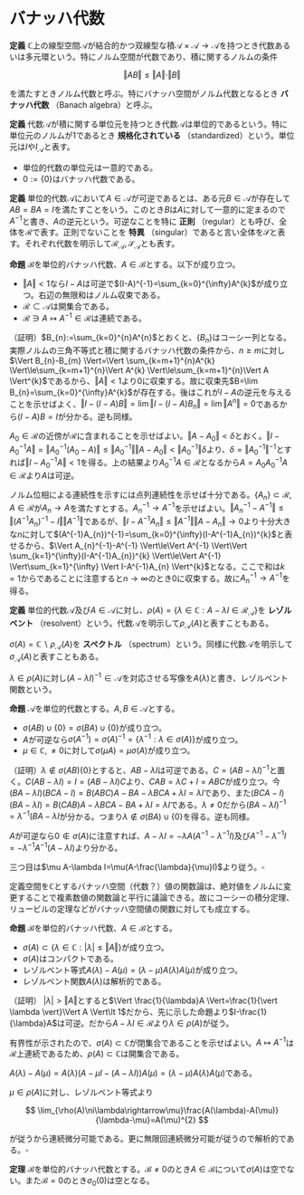 
# バナッハ代数

__定義__ $\mathbb{C}$上の線型空間$\mathcal{A}$が結合的かつ双線型な積$\mathcal{A}\times\mathcal{A}\rightarrow\mathcal{A}$を持つとき代数あるいは多元環という。特にノルム空間が代数であり、積に関するノルムの条件

$$
\Vert AB \Vert\le\Vert A \Vert\cdot\Vert B \Vert
$$

を満たすときノルム代数と呼ぶ。特にバナッハ空間がノルム代数となるとき **バナッハ代数** （Banach algebra）と呼ぶ。

__定義__ 代数$\mathcal{A}$が積に関する単位元を持つとき代数$\mathcal{A}$は単位的であるという。特に単位元のノルムが$1$であるとき **規格化されている** （standardized）という。単位元は$I$や$I_{\mathcal{A}}$と表す。

- 単位的代数の単位元は一意的である。
- $0:=\lbrace 0 \rbrace$はバナッハ代数である。

__定義__ 単位的代数$\mathcal{A}$において$A\in\mathcal{A}$が可逆であるとは、ある元$B\in\mathcal{A}$が存在して$AB=BA=I$を満たすことをいう。このとき$B$は$A$に対して一意的に定まるので$A^{-1}$と書き、$A$の逆元という。可逆なことを特に **正則** （regular）とも呼び、全体を$\mathcal{R}$で表す。正則でないことを **特異** （singular）であると言い全体を$\mathcal{S}$と表す。それぞれ代数を明示して$\mathcal{R}_{\mathcal{A}}, \mathcal{S}_{\mathcal{A}}$とも表す。

__命題__ $\mathcal{B}$を単位的バナッハ代数、$A\in\mathcal{B}$とする。以下が成り立つ。

- $\Vert A \Vert\lt 1$なら$I-A$は可逆で$(I-A)^{-1}=\sum_{k=0}^{\infty}A^{k}$が成り立つ。右辺の無限和はノルム収束である。
- $\mathcal{R}\subset\mathcal{A}$は開集合である。
- $\mathcal{R}\ni A \mapsto A^{-1}\in\mathcal{R}$は連続である。

（証明）$B_{n}:=\sum_{k=0}^{n}A^{n}$とおくと、$\lbrace B_{n} \rbrace$はコーシー列となる。実際ノルムの三角不等式と積に関するバナッハ代数の条件から、$n\ge m$に対し$\Vert B_{n}-B_{m} \Vert=\Vert \sum_{k=m+1}^{n}A^{k} \Vert\le\sum_{k=m+1}^{n}\Vert A^{k} \Vert\le\sum_{k=m+1}^{n}\Vert A \Vert^{k}$であるから、$\Vert A \Vert\lt 1$より$0$に収束する。故に収束先$B=\lim B_{n}=\sum_{k=0}^{\infty}A^{k}$が存在する。後はこれが$I-A$の逆元を与えることを示せばよく、$\Vert I-(I-A)B \Vert=\lim\Vert I-(I-A)B_{n} \Vert=\lim\Vert A^{n} \Vert=0$であるから$(I-A)B=I$が分かる。逆も同様。

$A_{0}\in\mathcal{R}$の近傍が$\mathcal{R}$に含まれることを示せばよい。$\Vert A-A_{0} \Vert\lt\delta$とおく。$\Vert I-A_{0}^{-1}A \Vert=\Vert A_{0}^{-1}(A_{0}-A) \Vert\le\Vert A_{0}^{-1} \Vert \Vert A-A_{0} \Vert\lt\Vert A_{0}^{-1} \Vert\delta$より、$\delta=\Vert A_{0}^{-1} \Vert^{-1}$とすれば$\Vert I-A_{0}^{-1}A \Vert\lt 1$を得る。上の結果より$A_{0}^{-1}A\in\mathcal{R}$となるから$A=A_{0}A_{0}^{-1}A\in\mathcal{R}$より$A$は可逆。

ノルム位相による連続性を示すには点列連続性を示せば十分である。$\lbrace A_{n} \rbrace\subset\mathcal{R}, A\in\mathcal{R}$が$A_{n}\rightarrow A$を満たすとする。$A_{n}^{-1}\rightarrow A^{-1}$を示せばよい。$\Vert A_{n}^{-1}-A^{-1} \Vert\le\Vert (A^{-1}A_{n})^{-1}-I \Vert\Vert A^{-1} \Vert$であるが、$\Vert I-A^{-1}A_{n} \Vert\le\Vert A^{-1} \Vert\Vert A-A_{n} \Vert\rightarrow 0$より十分大きな$n$に対して$(A^{-1}A_{n})^{-1}=\sum_{k=0}^{\infty}(I-A^{-1}A_{n})^{k}$と表せるから、$\Vert A_{n}^{-1}-A^{-1} \Vert\le\Vert A^{-1} \Vert\Vert \sum_{k=1}^{\infty}(I-A^{-1}A_{n})^{k} \Vert\le\Vert A^{-1} \Vert\sum_{k=1}^{\infty} \Vert I-A^{-1}A_{n} \Vert^{k}$となる。ここで和は$k=1$からであることに注意すると$n\rightarrow\infty$のとき$0$に収束する。故に$A_{n}^{-1}\rightarrow A^{-1}$を得る。

__定義__ 単位的代数$\mathcal{A}$及び$A\in\mathcal{A}$に対し、$\rho(A)=\lbrace \lambda\in\mathbb{C} : A-\lambda I\in\mathcal{R}_{\mathcal{A}} \rbrace$を **レゾルベント** （resolvent）という。代数$\mathcal{A}$を明示して$\rho_{\mathcal{A}}(A)$と表すこともある。

$\sigma(A)=\mathbb{C}\backslash\rho_{\mathcal{A}}(A)$を **スペクトル** （spectrum）という。同様に代数$\mathcal{A}$を明示して$\sigma_{\mathcal{A}}(A)$と表すこともある。

$\lambda\in\rho(A)$に対し$(A-\lambda I)^{-1}\in\mathcal{A}$を対応させる写像を$A(\lambda)$と書き、レゾルベント関数という。

__命題__ $\mathcal{A}$を単位的代数とする。$A, B\in\mathscr{A}$とする。

- $\sigma(AB)\cup \lbrace 0  \rbrace=\sigma(BA)\cup \lbrace 0  \rbrace$が成り立つ。
- $A$が可逆なら$\sigma(A^{-1})=\sigma(A)^{-1}=\lbrace \lambda^{-1} : \lambda\in\sigma(A) \rbrace$が成り立つ。
- $\mu\in\mathbb{C}, \neq 0$に対して$\sigma(\mu A)=\mu\sigma(A)$が成り立つ。

（証明）$\lambda\notin\sigma(AB)\lbrace 0 \rbrace$とすると、$AB-\lambda I$は可逆である。$C=(AB-\lambda I)^{-1}$と置く。$C(AB-\lambda I)=I=(AB-\lambda I)C$より、$CAB=\lambda C+I=ABC$が成り立つ。今$(BA-\lambda I)(BCA-I)=B(ABC)A-BA-\lambda BCA+\lambda I=\lambda I$であり、また$(BCA-I)(BA-\lambda I)=B(CAB)A-\lambda BCA-BA+\lambda I=\lambda I$である。$\lambda\neq 0$だから$(BA-\lambda I)^{-1}=\lambda^{-1}(BA-\lambda I$が分かる。つまり$\lambda\notin\sigma(BA)\cup\lbrace 0 \rbrace$を得る。逆も同様。

$A$が可逆なら$0\notin\sigma(A)$に注意すれば、$A-\lambda I=-\lambda A(A^{-1}-\lambda^{-1}I)$及び$A^{-1}-\lambda^{-1}I=-\lambda^{-1}A^{-1}(A-\lambda I)$より分かる。

三つ目は$\mu A-\lambda I=\mu(A-\frac{\lambda}{\mu}I)$より従う。$\square$

定義空間を$\mathbb{C}$とするバナッハ空間（代数？）値の関数論は、絶対値をノルムに変更することで複素数値の関数論と平行に議論できる。故にコーシーの積分定理、リュービルの定理などがバナッハ空間値の関数に対しても成立する。

__命題__ $\mathcal{B}$を単位的バナッハ代数、$A\in\mathcal{B}$とする。

- $\sigma(A)\subset \lbrace \lambda\in\mathbb{C} : \vert \lambda \vert\le\Vert A \Vert \rbrace$が成り立つ。
- $\sigma(A)$はコンパクトである。
- レゾルベント等式$A(\lambda)-A(\mu)=(\lambda-\mu)A(\lambda)A(\mu)$が成り立つ。
- レゾルベント関数$A(\lambda)$は解析的である。

（証明）
$\vert \lambda \vert\gt\Vert A \Vert$とすると$\Vert \frac{1}{\lambda}A \Vert=\frac{1}{\vert \lambda \vert}\Vert A \Vert\lt 1$だから、先に示した命題より$I-\frac{1}{\lambda}A$は可逆。だから$A-\lambda I\in\mathcal{R}$より$\lambda\in\rho(A)$が従う。

有界性が示されたので、$\sigma(A)\subset\mathbb{C}$が閉集合であることを示せばよい。$A\mapsto A^{-1}$は$\mathcal{R}$上連続であるため、$\rho(A)\subset\mathbb{C}$は開集合である。

$A(\lambda)-A(\mu)=A(\lambda)(A-\mu I -(A-\lambda I))A(\mu)=(\lambda-\mu)A(\lambda)A(\mu)$である。

$\mu\in\rho(A)$に対し、レゾルベント等式より

$$
\lim_{\rho(A)\ni\lambda\rightarrow\mu}\frac{A(\lambda)-A(\mu)}{\lambda-\mu}=A(\mu)^{2}
$$

が従うから連続微分可能である。更に無限回連続微分可能が従うので解析的である。$\square$

__定理__ $\mathcal{B}$を単位的バナッハ代数とする。$\mathcal{B}\neq 0$のとき$A\in\mathcal{B}$について$\sigma(A)$は空でない。また$\mathcal{B}=0$のとき$\sigma_{0}(0)$は空となる。

<!--
\begin{Proof}
　まず$\mathcal{B}\neq 0$なら$0\neq I$に注意しておく。まず$\sigma(A)=\emptyset$なら任意の有界線型汎関数
$\varphi\in\mathcal{B}^{*}$に対して$\varphi(A(\lambda))$が整関数になることを示す。
$\lambda_{0}\in\rho(A)$に対し、$|\lambda-\lambda_{0}|<\delta$とする。
$B=(\lambda-\lambda_{0})A(\lambda_{0})$は$||B||<\delta ||(A-\lambda_{0}I)^{-1}||$より、
$\delta=||(A-\lambda_{0})^{-1}||^{-1}$とおけば$||B||<1$が従うので、級数展開$(I-B)^{-1}=\sum_{k=0}^{\infty}B^{k}$を得る。
$I-B=(A-\lambda_{0}I-(\lambda-\lambda_{0})I)A(\lambda_{0})=(A-\lambda I)A(\lambda_{0})$より、
$(I-B)^{-1}=(A-\lambda_{0}I)A(\lambda)$が従う。故に級数展開$A(\lambda)=\sum_{k=0}^{\infty}(\lambda-\lambda_{0})^{k}A(\lambda_{0})^{k+1}$を得る。
そして$\varphi$の有界性から$\varphi(A(\lambda))=\sum_{k=0}^{\infty}\varphi(A(\lambda_{0})^{k+1})(\lambda-\lambda_{0})^{k}$の右辺が絶対収束することが示される。
この級数展開は任意の$\lambda_{0}\in\rho(A)=\mathbb{C}$における\textup{Taylor}展開を与えていることから$\varphi(A(\lambda))$が整関数であることが分かる。
ところが$|\lambda|\rightarrow\infty$のとき$-\frac{1}{\lambda}A\rightarrow 0$であるから
$||A(\lambda)||\le||(-\lambda(I-\frac{1}{\lambda}A))^{-1}||=|\lambda|^{-1}||(I-\frac{1}{\lambda}A)^{-1}||\rightarrow 0$となる。
故に$|\varphi(A(\lambda))|\le||\varphi||||A(\lambda)||\rightarrow 0$であり、$\varphi(A(\lambda))$は有界となる。
\textup{Liouville}の定理から定数であることが従い、先ほどの収束の議論より$\varphi(A(\lambda))$は恒等的に$0$となる。これは矛盾する。
\footnote{実は$\mathcal{B}$上の有界線型汎関数が十分豊富に存在することを示す必要がある。つまりHahn-Banachの定理等から$\mathcal{B}\hookrightarrow\mathcal{B}^{**}$が従うので、
任意の$\varphi\in\mathcal{B}^{*}$に対し$\tilde{A(\lambda)}(\varphi)=\varphi(A(\lambda))\equiv 0$が成り立ち$\mathcal{B}=0$を得る。}
\end{Proof}

　次の系は明快だが重要な結果である。

\begin{Cor}[Gelfand-Mazurの定理]
　$\mathcal{B}$を単位的\textup{Banach}代数で、体つまり$\mathcal{R}=\mathcal{B}\backslash \lbrace 0  \rbrace$とする。
このとき$\mathcal{B}=\mathbb{C}I$が成り立つ。
\end{Cor}
\begin{Proof}
　仮定より$\mathcal{B}\neq 0$に注意する。任意の元$A\in\mathcal{B}$に対して定理より$\sigma(A)$は空でないから、ある元$\lambda\in\sigma(A)$が存在して$A-\lambda I\in\mathcal{S}$を満たす。
ところが$\mathcal{S}= \lbrace 0  \rbrace$であるから$A=\lambda I$を得る。故に$\mathcal{B}\subset\mathbb{C}I$が成り立つ。逆も明白である。
\end{Proof}

\begin{Lem}[スペクトル写像定理（多項式版）]
　$\mathcal{B}$を単位的\textup{Banach}代数、$A$を$\mathcal{B}$の元、$p(\zeta)\in\mathbb{C}[\zeta]$を多項式とする。
このとき$p(\sigma(A))=\sigma(p(A))$が成り立つ。ただし$p(A)$は$\zeta$を$A$で置き換えた、$\mathcal{B}$における演算の下で定義される$\mathcal{B}$の元を意味する。
\end{Lem}
\begin{Proof}
　$p$は$1$次以上としてよい。$\lambda\in\mathbb{C}$に対し、$\lambda_{k}\in\mathbb{C}$により$p(\zeta)-\lambda=a\prod_{k=1}^{n}(\zeta-\lambda_{k})$と因数分解しておく。
このとき$p(A)-\lambda I=a\prod_{k=1}^{n}(A-\lambda_{k}I)$である。$A-\lambda I$の形の元達は互いに可換であることに注意する。
\\
　($\subset$) $\lambda\in p(\sigma(A))$とすると、$\lambda=p(\mu)$なる$\mu\in\sigma(A)$が存在する。
$0=p(\mu)-\lambda=a\prod_{k=1}^{n}(\mu-\lambda_{k})$より、ある$k$が存在して$\mu=\lambda_{k}$を満たす。
$\mu\in\sigma(A)$より、 $A-\lambda_{k}I$は可逆でない。 ここでもし$p(A)-\lambda I$が可逆なら $I=(a(p(A)-\lambda I)^{-1}\prod_{j\neq k}(A-\lambda_{j}I))(A-\lambda_{k}I)$より
$A-\lambda_{k}I$が可逆でないことに反するから$p(A)-\lambda I$は可逆でない。故に$\lambda\in\sigma(p(A))$となる。
\\
　($\supset$) $\lambda\in\sigma(p(A))$とすると$p(A)-\lambda I=\prod_{k=1}^{n}(A-\lambda_{k}I)$は可逆でないから、ある$k$が存在して$A-\lambda_{k}I$は可逆でない。
故に$\lambda_{k}\in\sigma(A)$であり、$p(\lambda_{k})-\lambda=0$より$\lambda=p(\lambda_{k})$が従う。つまり$\lambda\in p(\sigma(A))$が成り立つ。
\end{Proof}

　ここでは多項式$p$に対する元$A$の代入を考えたが、一般の関数$f$に対する代入も考えたくなるのは自然である。
近似定理などを用いて、多項式の極限として定める方法などを考えることができるが、対象となる$f$や$A$の範疇に問題が生じる。
後の節において、この問題に対する一つの回答を示す。
\\
　与えられたスペクトル集合を持つ元が存在するかという逆問題は、興味深い問題だがきっと難しいだろう。自分は詳しくない。

\begin{Fact}[Banach-Steinhausの定理（または一様有界性定理）の系]
　$\mathcal{B}$を\textup{Banach}代数、$E\subset\mathcal{B}$は空でないとする。
任意の有界線型汎関数$\varphi\in\mathcal{B}^{*}$に対し$ \lbrace |\varphi(A)| :  A\in E  \rbrace$が有界ならば、$\sup \lbrace ||A|| :  A\in E  \rbrace<\infty$が成り立つ。
\end{Fact}
\begin{Proof}
　元々の定理は\textup{Baire}のカテゴリー定理により示される。更に選択公理を用いて\textup{Hahn-Banach}の定理などが示され、$\mathcal{B}\hookrightarrow\mathcal{B}^{**}$を得る。この事実は以上より従う。
\end{Proof}

\begin{Thm}
　$\mathcal{B}$を$0$でない単位的\textup{Banach}代数とする。$A\in\mathcal{B}$に対し、以下の値が存在して、
\[ \lim_{n}||A^{n}||^{\frac{1}{n}}=\inf_{n}||A^{n}||^{\frac{1}{n}}=\sup \lbrace |\lambda| : \lambda\in\sigma(A)  \rbrace \]
が成り立つ。
\end{Thm}
\begin{Proof}
　自然数$m$を固定し、$n$に対して$0\le k<m$を用いて$n=mj+k$と表す。このとき積に関するノルムの条件から$||A^{n}||^{\frac{1}{n}}\le||A^{m}||^{\frac{j}{n}}||A^{k}||^{\frac{1}{n}}$が成り立つ。
そこで$n\rightarrow\infty$をすると$\frac{j}{n}\rightarrow\frac{1}{m}, \frac{1}{n}\rightarrow 0$より$\limsup||A^{n}||^{\frac{1}{n}}\le||A^{m}||^{\frac{1}{m}}$が従う。
これが任意の$m$に対して成立するから$\limsup||A^{n}||^{\frac{1}{n}}\le\inf||A^{m}||^{\frac{1}{m}}$を得る。
つまり$\lim ||A^{n}||^{\frac{1}{n}}$が存在して$\lim ||A^{n}||^{\frac{1}{n}}=\inf ||A^{n}||^{\frac{1}{n}}$が分かる。
\\
　$\lambda\in\sigma(A)$とすると補題より$\lambda^{n}\in\sigma(A^{n})$であるから$|\lambda|^{n}=|\lambda^{n}|\le||A^{n}||$を得る。
任意の$n$に対して言えるので$|\lambda|\le\inf ||A^{n}||^{\frac{1}{n}}$が従い、$sup \lbrace |\lambda| : \lambda\in\sigma(A)  \rbrace\le\inf ||A^{n}||^{\frac{1}{n}}$を得る。
\\
　逆は関数論の議論が必要となる。背理法により示す。今$\sup \lbrace |\lambda| : \lambda\in\sigma(A)  \rbrace<\inf ||A^{n}||^{\frac{1}{n}}$を仮定すると、実数の連続性から間に実数$a$が存在する。
この$a$に対して$E= \lbrace \frac{1}{a^{n}}A^{n}  \rbrace$とおく。今$|\lambda|>\inf||A^{n}||^{\frac{1}{n}}=\lim ||A^{n}||^{\frac{1}{n}}$とすると、
$\lim ||\left(\frac{1}{\lambda}A\right)^{n}||^{\frac{1}{n}}=\frac{1}{|\lambda|}\lim ||A^{n}||^{\frac{1}{n}}<1$より、
\textup{Cauchy}の判定法から$\sum_{k=0}^{\infty}||\left(\frac{1}{\lambda}A\right)^{k}||<+\infty$は絶対収束する。
故に$\sum_{k=0}^{\infty}\frac{1}{\lambda^{k}}A^{k}$はノルム収束し、展開式から$-\lambda A(\lambda)$に一致する。
$A(\lambda)$は$\rho(A)$上解析的なので、この収束半径は$\sup \lbrace |\lambda| : \lambda\in\sigma(A)  \rbrace$まで拡張できる。
\footnote{原点周りの円環領域$\sup \lbrace |\lambda| : \lambda\in\sigma(A)  \rbrace<r<\infty$におけるLaurent展開とみてもいいし、無限遠周りのTaylor展開と見ても良い。いずれにせよ一価正則性から解析接続が可能。}
故に$\lambda=a$を展開式に代入ができて$A(a)=-\frac{1}{a}\sum_{k=0}^{\infty}\frac{1}{a^{k}}A^{k}$が成り立つ。
ここで任意の有界線型汎関数$\varphi\in\mathcal{B}^{*}$に対し$\varphi(A(a))=-\frac{1}{a}\sum_{k=0}^{\infty}\frac{1}{a^{k}}\varphi(A^{k})$が線型性と連続性から従うので
$\sup |\varphi\left(\frac{1}{a^{k}}A^{k}\right)| <\infty$となる。先に述べた事実から$\sup ||\frac{1}{a^{k}}A^{k}||<\infty$であるからこれを$\alpha$と置くと、
$\inf ||A^{n}||^{\frac{1}{n}}\le\lim\alpha^{\frac{1}{n}}\cdot a=a<\inf ||A^{n}||^{\frac{1}{n}}$となり、これは矛盾する。
\end{Proof}

\begin{Def}
　この値を$r(A)$と書き、$A$のスペクトル半径\textup{:spectral radius}と呼ぶ。
\end{Def}

　最後に述べた定理は一見単純に見えるが、関数論などを用いた極めて精密な議論により得られた結果である。
ここから$r(A)\le ||A||$はすぐに従うが、その逆は一般に成り立たない。


\subsection*{例}\addcontentsline{toc}{subsection}{例}
　まずは単位的可換\textup{Banach}代数の例を挙げよう。
\begin{enumerate}
\item $0, \mathbb{C}$は単位的可換\textup{Banach}代数である。特に$\mathbb{C}$は規格化されている。
\item $n\le 2$に対し$\mathbb{C}^{n}$にノルムとして$\max$ノルムを取り、積を成分毎の積として定めれば、規格化された単位的可換\textup{Banach}代数となる。このとき単位元は$(1, \dotsc, 1)$である。
\item コンパクトハウスドルフ空間$X$上の連続写像全体$C(X)$は$\sup$ノルム（$\max$ノルム）及び、各点における積により単位的可換\textup{Banach}代数になる。$X\neq\emptyset$であれば規格化されている。
\item 局所コンパクトハウスドルフ空間$X$上の有界連続写像全体$C_{b}(X)$は$\sup$ノルム及び、各点における積により可換\textup{Banach}代数になる。$X\neq\emptyset$であれば規格化されている。
\end{enumerate}

\begin{Rem}
$0=C(\emptyset), \mathbb{C}=C( \lbrace *  \rbrace), \mathbb{C}^{n}=C( \lbrace *_{1}, \dotsc, *_{n}  \rbrace)$である。
$X$がコンパクトハウスドルフ空間であれば$C(X)=C_{b}(X)$である。
\end{Rem}

　次に非単位的な可換\textup{Banach}代数の例を挙げる。
局所コンパクトハウスドルフ空間$X$上の

\begin{enumerate}
\item $\mathcal{B}$を\textup{Banach}空間とし、その上の有界線型作用素全体$\mathbb{B}(\mathcal{B})$は規格化された単位的\textup{Banach}代数であるが、非可換となる。
ただし積は合成、ノルムは作用素ノルムとして与えられ、このとき単位元は$\textup{id}_{\mathcal{B}}$である。
\end{enumerate}

\begin{Rem}
　$n\le 2$に対し$\mathbb{C}^{n\times n}$には$\max$ノルムとは別の\textup{Banach}代数の構造が入る。
つまり$n\times n$行列は$\mathbb{C}^{n}$上の有界線型作用素とみなせるから、$\mathbb{B}(\mathbb{C}^{n})$の意味で規格化された単位的\textup{Banach}代数の構造が入る。
これを行列代数\textup{:matrix algebra}と言い、$\mathbb{M}_{n}(\mathbb{C})$で表す。
\end{Rem}

%\\
%　$L^{1}(\mathbb{R})$を\textup{Lebesgue}可測な$\mathbb{R}$上の実数値関数
%$f$で$||f||_{L^{1}(\mathbb{R})}:=\int_{\mathbb{R}} |f|\textup{d}\mu <\infty$
%を満たすもの全体とすると非単位的な\textup{Banach}代数となる。このときノルムは$L^{1}$ノルム、積は合成積
%\[ f*g(x)=\int_{\mathbb{R}} f(y)g(x-y) \textup{d}\mu \]
%として与えられる。

-->